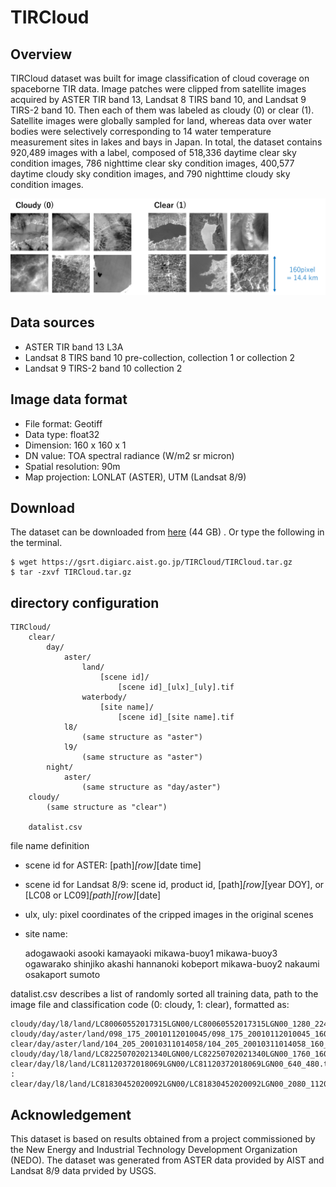# TIRCloud

## Overview
TIRCloud dataset was built for image classification of cloud coverage on spaceborne TIR data.
Image patches were clipped from satellite images acquired by ASTER TIR band 13, Landsat 8 TIRS band 10, and Landsat 9 TIRS-2 band 10. Then each of them was labeled as cloudy (0) or clear (1).
Satellite images were globally sampled for land, whereas data over water bodies were selectively corresponding to 14 water temperature measurement sites in lakes and bays in Japan.
In total, the dataset contains 920,489 images with a label, composed of 518,336 daytime clear sky condition images, 786 nighttime clear sky condition images, 400,577 daytime cloudy sky condition images, and 790 nighttime cloudy sky condition images.

![fig:TIRCloud example](https://github.com/jckatoso/TIRCloud/blob/main/TIRCloud_sample.png)

## Data sources
- ASTER TIR band 13 L3A
- Landsat 8 TIRS band 10 pre-collection, collection 1 or collection 2
- Landsat 9 TIRS-2 band 10 collection 2

## Image data format
- File format: Geotiff 
- Data type: float32
- Dimension: 160 x 160 x 1
- DN value: TOA spectral radiance (W/m2 sr micron)
- Spatial resolution: 90m
- Map projection: LONLAT (ASTER), UTM (Landsat 8/9)

## Download
The dataset can be downloaded from [here](https://gsrt.digiarc.aist.go.jp/TIRCloud/TIRCloud.tar.gz) (44 GB) .
Or type the following in the terminal.

	$ wget https://gsrt.digiarc.aist.go.jp/TIRCloud/TIRCloud.tar.gz
	$ tar -zxvf TIRCloud.tar.gz

## directory configuration
	TIRCloud/
		clear/
			day/
				aster/
					land/
						[scene id]/
							[scene id]_[ulx]_[uly].tif
					waterbody/
						[site name]/
							[scene id]_[site name].tif
				l8/
					(same structure as "aster")
				l9/
					(same structure as "aster")
			night/
				aster/
					(same structure as "day/aster")
		cloudy/
			(same structure as "clear")
	
		datalist.csv
	
	
file name definition
- scene id for ASTER: [path]_[row]_[date time]
- scene id for Landsat 8/9: scene id, product id, [path]_[row]_[year DOY], or [LC08 or LC09]_[path][row]_[date]
- ulx, uly: pixel coordinates of the cripped images in the original scenes
- site name:
  
	adogawaoki  asooki     kamayaoki  mikawa-buoy1  mikawa-buoy3  ogawarako  shinjiko
	akashi      hannanoki  kobeport   mikawa-buoy2  nakaumi       osakaport  sumoto

 
datalist.csv describes a list of randomly sorted all training data, path to the image file and classification code (0: cloudy, 1: clear), formatted as:

	cloudy/day/l8/land/LC80060552017315LGN00/LC80060552017315LGN00_1280_2240.tif,0
	cloudy/day/aster/land/098_175_20010112010045/098_175_20010112010045_160_480.tif,0
	clear/day/aster/land/104_205_20010311014058/104_205_20010311014058_160_160.tif,1
	cloudy/day/l8/land/LC82250702021340LGN00/LC82250702021340LGN00_1760_1600.tif,0
	clear/day/l8/land/LC81120372018069LGN00/LC81120372018069LGN00_640_480.tif,1
	:
	clear/day/l8/land/LC81830452020092LGN00/LC81830452020092LGN00_2080_1120.tif,1

## Acknowledgement
This dataset is based on results obtained from a project commissioned by the New Energy and Industrial Technology Development Organization (NEDO).
The dataset was generated from ASTER data provided by AIST and Landsat 8/9 data prvided by USGS.
